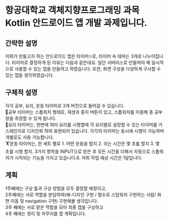 # 항공대학교 객체지향프로그래밍 과목 Kotlin 안드로이드 앱 개발 과제입니다.   

## 간략한 설명   
저희가 만들고자 하는 안드로이드 앱은 타이머⏲로, 타이머 속 테마는 3개로 나누어집니다. 타이머로 결정하게 된 이유는 다음과 같은데요. 
일단 서버리스로 만들어야 해 일시적으로 사용할 수 있는 앱을 만들려고 하였습니다. 또한, 화면 구성을 다양하게 구사할 수 있는 앱을 생각하였습니다.

## 구체적 설명   
각각 공부, 요리, 운동 타이머로 3개 버전으로 들어갈 수 있습니다.     
📝공부 타이머는 스톱워치 형태로, 재생과 중지 버튼이 있고, 스톱워치를 이용해 총 공부량을 측정할 수 있게 됩니다.    
🍴요리 타이머는, 한번에 여러 요리를 시행할때 각 요리별로 설정할 수 있는 타이머를 가스레인지로 디자인화 하여 표현되어 있습니다. 각각의 타이머는 동시에 시행이 가능하며 개별로도 사용 가능합니다.   
🏋운동 타이머는, 한 세트 별로 1. 어떤 운동을 할지 2. 쉬는 시간은 몇 초를 할지 3. 몇 초를 시행 할지. 3가지 항목을 INPUT으로 받은 후  모든 시간을 더해서 자동으로 스톱워치가 시작되는 기능을 가지고 있습니다.8. 저희 작업 예상 시간은 1달입니다.

## 계획   
1주째에는 구상 틀과 구상 방법을 모두 결정할 예정이고,   
2주째에는 서로 역할을 분담하여(예-디자인 구현 / 함수로 스탑워치 구현하는 사람/ 화면 이동 및 navigation 구현) 구현해볼 생각입니다.   
3주 째에는 서로 맡은 역할을 모아 최종 앱을 구상하고   
4주 째에는 정리 및 마무리를 할 계획입니다.   
